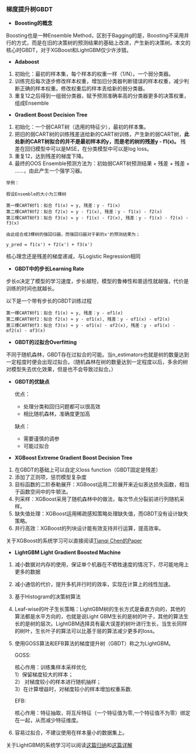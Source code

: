 ### 梯度提升树GBDT

- **Boosting的概念**

Boosting也是一种Ensemble Method，区别于Bagging的是，Boosting不采用并行的方式，而是在旧的决策树的预测结果的基础上改进，产生新的决策树。本文的核心时GBDT，对于XGBoost和LightGBM仅少许涉猎。

- **Adaboost**
1. 初始化：最初的样本集，每个样本的权重一样（1/N）。一个弱分类器。
2. 训练完后每次逐步修改样本权重，增加旧分类器判断错误的样本权重，减少判断正确的样本权重。修改权重后的样本丢给新的弱分类器。
3. 重复12之后得到一组弱分类器，赋予预测准确率高的分类器更多的决策权重，组成Ensemble

- **Gradient Boost Decision Tree**
1. 初始化：一个弱CART树（选用的特征少），最初的样本集。
2. 把旧的弱CART树的训练残差送给新的CART树训练，产生新的弱CART树，**此处新的CART树拟合的并不是最初样本的y，而是老的树的残差y - f1(x)。** 残差在回归模型中可以是MSE，在分类模型中可以是log loss。
3. 重复12，达到残差的梯度下降。
4. 最终的OOS Ensemble预测方法为：初始弱CART树预测结果 + 残差 + 残差 + ......，由此产生一个强学习器。

```
举例：

假设Ensemble的大小为三棵树

第一棵CART树f1：拟合 f1(x) ≈ y, 残差：y - f1(x)
第二棵CART树f2：拟合 f2(x) ≈ y - f1(x), 残差：y - f1(x) - f2(x)
第三棵CART树f3：拟合 f3(x) ≈ y - f1(x) - f2(x), 残差：y - f1(x) - f2(x) - f3(x)

由此组合成3棵树的强回归器，而强回归器对于新的x'的预测结果为；

y_pred = f1(x') + f2(x') + f3(x')
```
核心理念还是残差的梯度递减，与Logistic Regression相同

- **GBDT中的步长Learning Rate**

步长α决定了模型的学习速度，步长越短，模型的鲁棒性和普适性就越强，代价是训练的时间也就越长。

以下是一个带有步长的GBDT训练过程
```
第一棵CART树f1：拟合 f1(x) ≈ y, 残差：y - αf1(x)
第二棵CART树f2：拟合 f2(x) ≈ y - αf1(x), 残差：y - αf1(x) - αf2(x)
第三棵CART树f3：拟合 f3(x) ≈ y - αf1(x) - αf2(x), 残差：y - αf1(x) - αf2(x) - αf3(x)
```
- **GBDT的过拟合Overfitting**

不同于随机森林，GBDT存在过拟合的可能。当n_estimators也就是树的数量达到一定程度时便会出现过拟合。（随机森林在树的数量达到一定程度以后，多余的树对模型失去优化效果，但是也不会导致过拟合。）

- **GBDT的优缺点**

  优点：
  - 处理分类和回归问题都可以很高效
  - 相比随机森林，准确度更加高

  缺点：
  - 需要谨慎的调参
  - 可能过拟合



- **XGBoost Extreme Gradient Boost Decision Tree**
1. 在GBDT的基础上可以自定义loss function（GBDT固定是残差）
2. 添加了正则项，惩罚模型复杂度
3. 目标函数的二阶泰勒展开：XGBoost运用二阶展开来近似表达损失函数，相当于函数空间中的牛顿法。
4. 列采样：XGBoost采用了随机森林中的做法，每次节点分裂前进行列随机采样。
5. 缺失值处理：XGBoost运用稀疏感知策略处理缺失值，而GBDT没有设计缺失策略。
6. 并行高效：XGBoost的列块设计能有效支持并行运算，提高效率。

关于XGBoost的系统学习可以直接阅读[Tianqi Chen的Paper](https://arxiv.org/pdf/1603.02754.pdf)

- **LightGBM Light Gradient Boosted Machine**

1. 减小数据对内存的使用，保证单个机器在不牺牲速度的情况下，尽可能地用上更多的数据
2. 减小通信的代价，提升多机并行时的效率，实现在计算上的线性加速。
3. 基于Histogram的决策树算法
4. Leaf-wise的叶子生长策略：LightGBM树的生长方式是垂直方向的，其他的算法都是水平方向的，也就是说Light GBM生长的是树的叶子，其他的算法生长的是树的层次。LightGBM选择具有最大误差的树叶进行生长，当生长同样的树叶，生长叶子的算法可以比基于层的算法减少更多的loss。
5. 使用GOSS算法和EFB算法的梯度提升树（GBDT）称之为LightGBM。

    GOSS:

    核心作用：训练集样本采样优化 \
    1）保留梯度较大的样本；\
    2） 对梯度较小的样本进行随机抽样；\
    3）在计算增益时，对梯度较小的样本增加权重系数.

    EFB:

    核心作用：特征抽取，将互斥特征（一个特征值为零,一个特征值不为零）绑定在一起，从而减少特征维度。
6. 容易过拟合，不建议使用在样本量小的数据集上。

关于LightGBM的系统学习可以阅读[这篇归纳](https://blog.csdn.net/qq_42003997/article/details/103683040)和[这篇详解](https://blog.csdn.net/qq_24591139/article/details/100085359)
